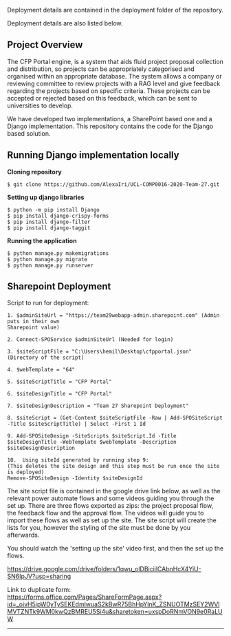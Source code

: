 Deployment details are contained in the deployment folder of the repository.

Deployment details are also listed below.

Project Overview
--------------------------------------------------------------------------------------------------------
The CFP Portal engine, is a system that aids fluid project proposal collection and distribution, so projects can be appropriately categorised and organised within an appropriate database. The system allows a company or reviewing committee to review projects with a RAG level and give feedback regarding the projects based on specific criteria. These projects can be accepted or rejected based on this feedback, which can be sent to universities to develop. 

We have developed two implementations, a SharePoint based one and a Django implementation. This repository contains the code for the Django based solution. 




Running Django implementation locally
--------------------------------------------------------------------------------------------------------
**Cloning repository** 
```
$ git clone https://github.com/AlexaIri/UCL-COMP0016-2020-Team-27.git
```
**Setting up django libraries** 
```
$ python -m pip install Django
$ pip install django-crispy-forms
$ pip install django-filter
$ pip install django-taggit
```

**Running the application** 
```
$ python manage.py makemigrations
$ python manage.py migrate
$ python manage.py runserver
```

Sharepoint Deployment
--------------------------------------------------------------------------------------------------------

Script to run for deployment:

```
1. $adminSiteUrl = "https://team29webapp-admin.sharepoint.com" (Admin puts in their own
Sharepoint value)

2. Connect-SPOService $adminSiteUrl (Needed for login)

3. $siteScriptFile = "C:\Users\hemil\Desktop\cfpportal.json" (Directory of the script)

4. $webTemplate = "64"

5. $siteScriptTitle = "CFP Portal"

6. $siteDesignTitle = "CFP Portal"

7. $siteDesignDescription = "Team 27 Sharepoint Deployment"

8. $siteScript = (Get-Content $siteScriptFile -Raw | Add-SPOSiteScript -Title $siteScriptTitle) | Select -First 1 Id

9. Add-SPOSiteDesign -SiteScripts $siteScript.Id -Title $siteDesignTitle -WebTemplate $webTemplate -Description $siteDesignDescription

10.  Using siteId generated by running step 9:
(This deletes the site design and this step must be run once the site is deployed)
Remove-SPOSiteDesign -Identity $siteDesignId
```
The site script file is contained in the google drive link below, as well as the relevant power automate flows and some videos guiding you through the set up. There are three flows exported as zips: the project proposal flow, the feedback flow and the approval flow. The videos will guide you to import these flows as well as set up the site. The site script will create the lists for you, however the styling of the site must be done by you afterwards.

You should watch the 'setting up the site' video first, and then the set up the flows.

https://drive.google.com/drive/folders/1qwu_olDBiciilCAbnHcX4YiU-SN6IpJV?usp=sharing

Link to duplicate form: https://forms.office.com/Pages/ShareFormPage.aspx?id=_oivH5ipW0yTySEKEdmlwuaS2kBwR75BhHpYlnK_ZSNUOTMzSEY2WVlMVTZNTk9WM0kwQzBMREU5Si4u&sharetoken=uxspDoRNmVON9e0RaLUW

-----------------------------------------------------------------------------------------------------------


